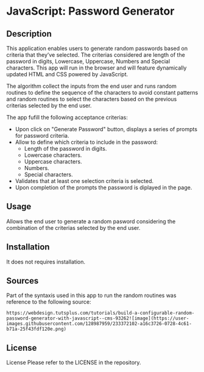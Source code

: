 # JavaScript: Password Generator

## Description

This application enables users to generate random passwords based on criteria that they’ve selected. The criterias considered are length of the password in digits, Lowercase, Uppercase, Numbers and Special characters. This app will run in the browser and will feature dynamically updated HTML and CSS powered by JavaScript. 

The algorithm collect the inputs from the end user and runs random routines to define the sequence of the characters to avoid constant patterns and random routines to select the characters based on the previous criterias selected by the end user.

The app fufill the following acceptance criterias:

- Upon click on "Generate Password" button, displays a series of prompts for password criteria.
- Allow to define which criteria to include in the password:
  - Length of the password in digits.
  - Lowercase characters.
  - Uppercase characters.
  - Numbers.
  - Special characters.
- Validates that at least one selection criteria is selected.
- Upon completion of the prompts the password is diplayed in the page.

## Usage

  Allows the end user to generate a random pasword considering the combination of the criterias selected by the end user.
  
## Installation
  
  It does not requires installation.

## Sources
  
  Part of the syntaxis used in this app to run the random routines was reference to the following source:
  
    https://webdesign.tutsplus.com/tutorials/build-a-configurable-random-password-generator-with-javascript--cms-93262![image](https://user-images.githubusercontent.com/128987959/233372102-a16c3726-0728-4c61-b71a-25f43fdf120e.png)

## License

  License Please refer to the LICENSE in the repository.
